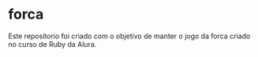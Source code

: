 # forca
Este repositorio foi criado com o objetivo de manter o jogo da forca criado no curso de Ruby da Alura.
